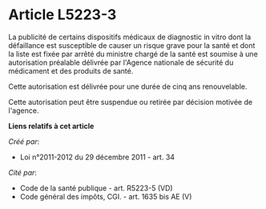 # Article L5223-3

La publicité de certains dispositifs médicaux de diagnostic in vitro dont la défaillance est susceptible de causer un risque
grave pour la santé et dont la liste est fixée par arrêté du ministre chargé de la santé est soumise à une autorisation
préalable délivrée par l'Agence nationale de sécurité du médicament et des produits de santé.

Cette autorisation est délivrée pour une durée de cinq ans renouvelable.

Cette autorisation peut être suspendue ou retirée par décision motivée de l'agence.

**Liens relatifs à cet article**

_Créé par_:

  - Loi n°2011-2012 du 29 décembre 2011 - art. 34

_Cité par_:

  - Code de la santé publique - art. R5223-5 (VD)
  - Code général des impôts, CGI. - art. 1635 bis AE (V)
